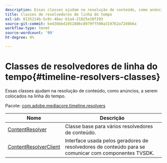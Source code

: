 ```yaml
---
description: Essas classes ajudam na resolução de conteúdo, como anúncios, a serem colocados na linha do tempo.
title: Classes de resolvedores de linha do tempo
exl-id: 8135214b-5c0c-48ac-b1a4-21825e10f293
source-git-commit: be43bbbd1051886c8979ff590a3197b2a7249b6a
workflow-type: tm+mt
source-wordcount: '99'
ht-degree: 0%

---
```


# Classes de resolvedores de linha do tempo{#timeline-resolvers-classes}

Essas classes ajudam na resolução de conteúdo, como anúncios, a serem colocados na linha do tempo.

Pacote: [com.adobe.mediacore.timeline.resolvers](https://help.adobe.com/en_US/primetime/api/psdk/asdoc-dhls_1.4/com/adobe/mediacore/timeline/resolvers/package-detail.html)

| Nome | Descrição |
|---|---|
| [ContentResolver](https://help.adobe.com/en_US/primetime/api/psdk/asdoc-dhls_1.4/com/adobe/mediacore/timeline/resolvers/ContentResolver.html) | Classe base para vários resolvedores de conteúdo. |
| [ContentResolverClient](https://help.adobe.com/en_US/primetime/api/psdk/asdoc-dhls_1.4/com/adobe/mediacore/timeline/resolvers/ContentResolverClient.html) | Interface usada pelos geradores de resolvedores de conteúdo para se comunicar com componentes TVSDK. |
